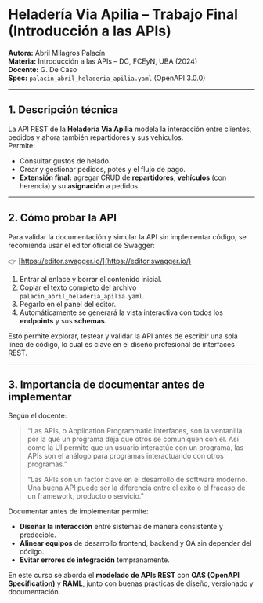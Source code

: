 # Heladería Via Apilia – Trabajo Final (Introducción a las APIs)

**Autora:** Abril Milagros Palacín  
**Materia:** Introducción a las APIs – DC, FCEyN, UBA (2024)  
**Docente:** G. De Caso  
**Spec:** `palacin_abril_heladeria_apilia.yaml` (OpenAPI 3.0.0)

---

## 1. Descripción técnica
La API REST de la **Heladería Via Apilia** modela la interacción entre clientes, pedidos y ahora también repartidores y sus vehículos.  
Permite:
- Consultar gustos de helado.
- Crear y gestionar pedidos, potes y el flujo de pago.
- **Extensión final:** agregar CRUD de **repartidores**, **vehículos** (con herencia) y su **asignación** a pedidos.

---

## 2. Cómo probar la API
Para validar la documentación y simular la API sin implementar código, se recomienda usar el editor oficial de Swagger:

👉 [https://editor.swagger.io/](https://editor.swagger.io/)

1. Entrar al enlace y borrar el contenido inicial.
2. Copiar el texto completo del archivo `palacin_abril_heladeria_apilia.yaml`.
3. Pegarlo en el panel del editor.
4. Automáticamente se generará la vista interactiva con todos los **endpoints** y sus **schemas**.

Esto permite explorar, testear y validar la API antes de escribir una sola línea de código, lo cual es clave en el diseño profesional de interfaces REST.

---

## 3. Importancia de documentar antes de implementar
Según el docente:
> “Las APIs, o Application Programmatic Interfaces, son la ventanilla por la que un programa deja que otros se comuniquen con él. Así como la UI permite que un usuario interactúe con un programa, las APIs son el análogo para programas interactuando con otros programas.”
>
> “Las APIs son un factor clave en el desarrollo de software moderno. Una buena API puede ser la diferencia entre el éxito o el fracaso de un framework, producto o servicio.”

Documentar antes de implementar permite:
- **Diseñar la interacción** entre sistemas de manera consistente y predecible.
- **Alinear equipos** de desarrollo frontend, backend y QA sin depender del código.
- **Evitar errores de integración** tempranamente.

En este curso se aborda el **modelado de APIs REST** con **OAS (OpenAPI Specification)** y **RAML**, junto con buenas prácticas de diseño, versionado y documentación.
